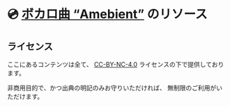 # 💿 [ボカロ曲 “Amebient”](https://youtu.be/2dqjAGQQmpw) のリソース

## ライセンス

ここにあるコンテンツは全て、
[CC-BY-NC-4.0](https://creativecommons.org/licenses/by-nc/4.0/deed.ja)
ライセンスの下で提供しております。

非商用目的で、かつ出典の明記のみお守りいただければ、
無制限のご利用がいただけます。
